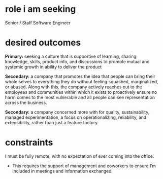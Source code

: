 # role i am seeking

Senior / Staff Software Engineer

# desired outcomes

**Primary:** seeking a culture that is supportive of learning, sharing knowledge, skills, product info, and discussions to promote mutual and systemic growth in ability to deliver the product

**Secondary:** a company that promotes the idea that people can bring their whole selves to everything they do without feeling squashed, marginalized, or abused. Along with this, the company actively reaches out to the employees and communities within which it exists to proactively ensure no harm comes to the most vulnerable and all people can see representation across the business.

**Secondary:** a company concerned more with for quality, sustainability, managed experimentation, a focus on operationalizing, reliability, and extensibility, rather than just a feature factory.

# constraints

I must be fully remote, with no expectation of ever coming into the office.

- This requires the support of management and coworkers to ensure I’m included in meetings and information exchanged
